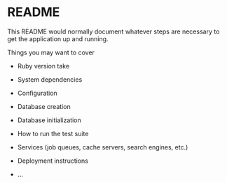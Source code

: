# README

This README would normally document whatever steps are necessary to get the
application up and running.

Things you may want to cover

* Ruby version  take

* System dependencies

* Configuration

* Database creation

* Database initialization

* How to run the test suite

* Services (job queues, cache servers, search engines, etc.)

* Deployment instructions

* ...
